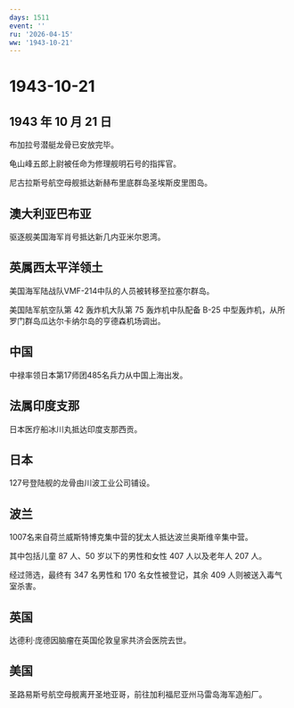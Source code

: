 ```yaml
---
days: 1511
event: ''
ru: '2026-04-15'
ww: '1943-10-21'
---
```


# 1943-10-21

## 1943 年 10 月 21 日

布加拉号潜艇龙骨已安放完毕。

龟山峰五郎上尉被任命为修理舰明石号的指挥官。

尼古拉斯号航空母舰抵达新赫布里底群岛圣埃斯皮里图岛。

## 澳大利亚巴布亚

驱逐舰美国海军肖号抵达新几内亚米尔恩湾。

## 英属西太平洋领土

美国海军陆战队VMF-214中队的人员被转移至拉塞尔群岛。

美国陆军航空队第 42 轰炸机大队第 75 轰炸机中队配备 B-25
中型轰炸机，从所罗门群岛瓜达尔卡纳尔岛的亨德森机场调出。

## 中国

中禄率领日本第17师团485名兵力从中国上海出发。

## 法属印度支那

日本医疗船冰川丸抵达印度支那西贡。

## 日本

127号登陆舰的龙骨由川波工业公司铺设。

## 波兰

1007名来自荷兰威斯特博克集中营的犹太人抵达波兰奥斯维辛集中营。

其中包括儿童 87 人、50 岁以下的男性和女性 407 人以及老年人 207 人。

经过筛选，最终有 347 名男性和 170 名女性被登记，其余 409
人则被送入毒气室杀害。

## 英国

达德利·庞德因脑瘤在英国伦敦皇家共济会医院去世。

## 美国

圣路易斯号航空母舰离开圣地亚哥，前往加利福尼亚州马雷岛海军造船厂。